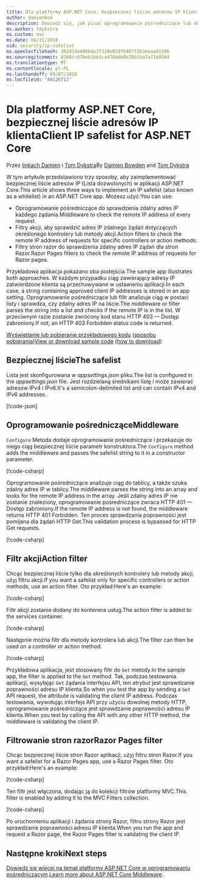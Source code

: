 ```yaml
---
title: Dla platformy ASP.NET Core, bezpiecznej liście adresów IP klienta
author: damienbod
description: Dowiedz się, jak pisać oprogramowanie pośredniczące lub akcji filtry, aby sprawdzić poprawność zdalnych adresów IP na liście zatwierdzonych adresów IP.
ms.author: tdykstra
ms.custom: mvc
ms.date: 08/31/2018
uid: security/ip-safelist
ms.openlocfilehash: 362d1ded00bda3f328e029fb467f2b3eeaa01396
ms.sourcegitcommit: 8268cc67beb1bb1ca470abb0e28b15a7a71b8204
ms.translationtype: MT
ms.contentlocale: pl-PL
ms.lasthandoff: 09/07/2018
ms.locfileid: "44126712"
---
```

# <a name="client-ip-safelist-for-aspnet-core"></a><span data-ttu-id="56481-103">Dla platformy ASP.NET Core, bezpiecznej liście adresów IP klienta</span><span class="sxs-lookup"><span data-stu-id="56481-103">Client IP safelist for ASP.NET Core</span></span>

<span data-ttu-id="56481-104">Przez [linkach Damien](https://twitter.com/damien_bod) i [Tom Dykstra](https://github.com/tdykstra)</span><span class="sxs-lookup"><span data-stu-id="56481-104">By [Damien Bowden](https://twitter.com/damien_bod) and [Tom Dykstra](https://github.com/tdykstra)</span></span>
 
<span data-ttu-id="56481-105">W tym artykule przedstawiono trzy sposoby, aby zaimplementować bezpiecznej liście adresów IP (Lista dozwolonych) w aplikacji ASP.NET Core.</span><span class="sxs-lookup"><span data-stu-id="56481-105">This article shows three ways to implement an IP safelist (also known as a whitelist) in an ASP.NET Core app.</span></span> <span data-ttu-id="56481-106">Możesz użyć:</span><span class="sxs-lookup"><span data-stu-id="56481-106">You can use:</span></span>

* <span data-ttu-id="56481-107">Oprogramowanie pośredniczące do sprawdzenia zdalny adres IP każdego żądania.</span><span class="sxs-lookup"><span data-stu-id="56481-107">Middleware to check the remote IP address of every request.</span></span>
* <span data-ttu-id="56481-108">Filtry akcji, aby sprawdzić adres IP zdalnego żądań dotyczących określonego kontrolery lub metody akcji.</span><span class="sxs-lookup"><span data-stu-id="56481-108">Action filters to check the remote IP address of requests for specific controllers or action methods.</span></span>
* <span data-ttu-id="56481-109">Filtry stron razor do sprawdzenia zdalny adres IP żądań dla stron Razor.</span><span class="sxs-lookup"><span data-stu-id="56481-109">Razor Pages filters to check the remote IP address of requests for Razor pages.</span></span>

<span data-ttu-id="56481-110">Przykładowa aplikacja pokazano oba podejścia.</span><span class="sxs-lookup"><span data-stu-id="56481-110">The sample app illustrates both approaches.</span></span> <span data-ttu-id="56481-111">W każdym przypadku ciąg zawierający adresy IP zatwierdzone klienta są przechowywane w ustawieniu aplikacji.</span><span class="sxs-lookup"><span data-stu-id="56481-111">In each case, a string containing approved client IP addresses is stored in an app setting.</span></span> <span data-ttu-id="56481-112">Oprogramowanie pośredniczące lub filtr analizuje ciąg w postaci listy i sprawdza, czy zdalny adres IP na liście.</span><span class="sxs-lookup"><span data-stu-id="56481-112">The middleware or filter parses the string into a list and  checks if the remote IP is in the list.</span></span> <span data-ttu-id="56481-113">W przeciwnym razie zostanie zwrócony kod stanu HTTP 403 — Dostęp zabroniony.</span><span class="sxs-lookup"><span data-stu-id="56481-113">If not, an HTTP 403 Forbidden status code is returned.</span></span>

<span data-ttu-id="56481-114">[Wyświetlanie lub pobieranie przykładowego kodu](https://github.com/aspnet/Docs/tree/master/aspnetcore/security/ip-safelist/samples/2.x/ClientIpAspNetCore) ([sposobu pobierania](xref:tutorials/index#how-to-download-a-sample))</span><span class="sxs-lookup"><span data-stu-id="56481-114">[View or download sample code](https://github.com/aspnet/Docs/tree/master/aspnetcore/security/ip-safelist/samples/2.x/ClientIpAspNetCore) ([how to download](xref:tutorials/index#how-to-download-a-sample))</span></span>

## <a name="the-safelist"></a><span data-ttu-id="56481-115">Bezpiecznej liście</span><span class="sxs-lookup"><span data-stu-id="56481-115">The safelist</span></span>

<span data-ttu-id="56481-116">Lista jest skonfigurowana w *appsettings.json* pliku.</span><span class="sxs-lookup"><span data-stu-id="56481-116">The list is configured in the *appsettings.json* file.</span></span> <span data-ttu-id="56481-117">Jest rozdzielaną średnikami listę i może zawierać adresów IPv4 i IPv6.</span><span class="sxs-lookup"><span data-stu-id="56481-117">It's a semicolon-delimited list and can contain IPv4 and IPv6 addresses.</span></span>

[!code-json[](ip-safelist/samples/2.x/ClientIpAspNetCore/appsettings.json?highlight=2)]

## <a name="middleware"></a><span data-ttu-id="56481-118">Oprogramowanie pośredniczące</span><span class="sxs-lookup"><span data-stu-id="56481-118">Middleware</span></span>

<span data-ttu-id="56481-119">`Configure` Metoda dodaje oprogramowanie pośredniczące i przekazuje do niego ciąg bezpiecznej liście parametr konstruktora.</span><span class="sxs-lookup"><span data-stu-id="56481-119">The `Configure` method adds the middleware and passes the safelist string to it in a constructor parameter.</span></span>

[!code-csharp[](ip-safelist/samples/2.x/ClientIpAspNetCore/Startup.cs?name=snippet_Configure&highlight=7)]

<span data-ttu-id="56481-120">Oprogramowanie pośredniczące analizuje ciąg do tablicy, a także szuka zdalny adres IP w tablicy.</span><span class="sxs-lookup"><span data-stu-id="56481-120">The middleware parses the string into an array and looks for the remote IP address in the array.</span></span> <span data-ttu-id="56481-121">Jeśli zdalny adres IP nie zostanie znaleziony, oprogramowanie pośredniczące zwraca HTTP 401 — Dostęp zabroniony.</span><span class="sxs-lookup"><span data-stu-id="56481-121">If the remote IP address is not found, the middleware returns HTTP 401 Forbidden.</span></span> <span data-ttu-id="56481-122">Ten proces sprawdzania poprawności jest pomijana dla żądań HTTP Get.</span><span class="sxs-lookup"><span data-stu-id="56481-122">This validation process is bypassed for HTTP Get requests.</span></span>

[!code-csharp[](ip-safelist/samples/2.x/ClientIpAspNetCore/AdminSafeListMiddleware.cs?name=snippet_ClassOnly)]

## <a name="action-filter"></a><span data-ttu-id="56481-123">Filtr akcji</span><span class="sxs-lookup"><span data-stu-id="56481-123">Action filter</span></span>

<span data-ttu-id="56481-124">Chcąc bezpiecznej liście tylko dla określonych kontrolery lub metody akcji, użyj filtru akcji.</span><span class="sxs-lookup"><span data-stu-id="56481-124">If you want a safelist only for specific controllers or action methods, use an action filter.</span></span> <span data-ttu-id="56481-125">Oto przykład:</span><span class="sxs-lookup"><span data-stu-id="56481-125">Here's an example:</span></span> 

[!code-csharp[](ip-safelist/samples/2.x/ClientIpAspNetCore/Filters/ClientIdCheckFilter.cs)]

<span data-ttu-id="56481-126">Filtr akcji zostanie dodany do kontenera usług.</span><span class="sxs-lookup"><span data-stu-id="56481-126">The action filter is added to the services container.</span></span>

[!code-csharp[](ip-safelist/samples/2.x/ClientIpAspNetCore/Startup.cs?name=snippet_ConfigureServices&highlight=3)]

<span data-ttu-id="56481-127">Następnie można filtr dla metody kontrolera lub akcji.</span><span class="sxs-lookup"><span data-stu-id="56481-127">The filter can then be used on a controller or action method.</span></span>

[!code-csharp[](ip-safelist/samples/2.x/ClientIpAspNetCore/Controllers/ValuesController.cs?name=snippet_Filter&highlight=1)]

<span data-ttu-id="56481-128">Przykładowa aplikacja, jest stosowany filtr do `Get` metody.</span><span class="sxs-lookup"><span data-stu-id="56481-128">In the sample app, the filter is applied to the `Get` method.</span></span> <span data-ttu-id="56481-129">Tak, podczas testowania aplikacji, wysyłając `Get` żądania interfejsu API, ten atrybut jest sprawdzanie poprawności adresu IP klienta.</span><span class="sxs-lookup"><span data-stu-id="56481-129">So when you test the app by sending a `Get` API request, the attribute is validating the client IP address.</span></span> <span data-ttu-id="56481-130">Podczas testowania, wywołując interfejs API przy użyciu dowolnej metody HTTP, oprogramowanie pośredniczące jest sprawdzanie poprawności adresu IP klienta.</span><span class="sxs-lookup"><span data-stu-id="56481-130">When you test by calling the API with any other HTTP method, the middleware is validating the client IP.</span></span>

## <a name="razor-pages-filter"></a><span data-ttu-id="56481-131">Filtrowanie stron razor</span><span class="sxs-lookup"><span data-stu-id="56481-131">Razor Pages filter</span></span> 

<span data-ttu-id="56481-132">Chcąc bezpiecznej liście stron Razor aplikacji, użyj filtru stron Razor.</span><span class="sxs-lookup"><span data-stu-id="56481-132">If you want a safelist for a Razor Pages app, use a Razor Pages filter.</span></span> <span data-ttu-id="56481-133">Oto przykład:</span><span class="sxs-lookup"><span data-stu-id="56481-133">Here's an example:</span></span> 

[!code-csharp[](ip-safelist/samples/2.x/ClientIpAspNetCore/Filters/ClientIdCheckPageFilter.cs)]

<span data-ttu-id="56481-134">Ten filtr jest włączona, dodając ją do kolekcji filtrów platformy MVC.</span><span class="sxs-lookup"><span data-stu-id="56481-134">This filter is enabled by adding it to the MVC Filters collection.</span></span>

[!code-csharp[](ip-safelist/samples/2.x/ClientIpAspNetCore/Startup.cs?name=snippet_ConfigureServices&highlight=7-9)]

<span data-ttu-id="56481-135">Po uruchomieniu aplikacji i żądania strony Razor, filtru strony Razor jest sprawdzanie poprawności adresu IP klienta.</span><span class="sxs-lookup"><span data-stu-id="56481-135">When you run the app and request a Razor page, the Razor Pages filter is validating the client IP.</span></span>

## <a name="next-steps"></a><span data-ttu-id="56481-136">Następne kroki</span><span class="sxs-lookup"><span data-stu-id="56481-136">Next steps</span></span>

<span data-ttu-id="56481-137">[Dowiedz się więcej na temat platformy ASP.NET Core w oprogramowaniu pośredniczącym](xref:fundamentals/middleware/index).</span><span class="sxs-lookup"><span data-stu-id="56481-137">[Learn more about ASP.NET Core Middleware](xref:fundamentals/middleware/index).</span></span>
